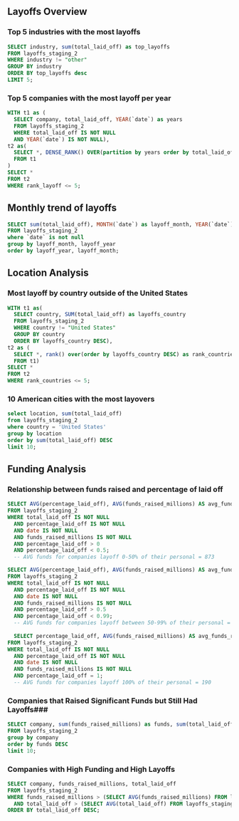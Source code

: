 ##  Layoffs Overview ##
### Top 5 industries with the most layoffs ###
```sql
SELECT industry, sum(total_laid_off) as top_layoffs
FROM layoffs_staging_2
WHERE industry != "other"
GROUP BY industry
ORDER BY top_layoffs desc
LIMIT 5;
```

### Top 5 companies with the most layoff per year ###

```sql 
WITH t1 as (
  SELECT company, total_laid_off, YEAR(`date`) as years
  FROM layoffs_staging_2
  WHERE total_laid_off IS NOT NULL
  AND YEAR(`date`) IS NOT NULL),
t2 as(
  SELECT *, DENSE_RANK() OVER(partition by years order by total_laid_off DESC) as rank_layoff
  FROM t1
)
SELECT *
FROM t2
WHERE rank_layoff <= 5;
```

## Monthly trend of layoffs ##

```sql
SELECT sum(total_laid_off), MONTH(`date`) as layoff_month, YEAR(`date`) as layoff_year
FROM layoffs_staging_2
where `date` is not null
group by layoff_month, layoff_year
order by layoff_year, layoff_month;
```

## Location Analysis ##
### Most layoff by country outside of the United States ###

```sql
WITH t1 as(
  SELECT country, SUM(total_laid_off) as layoffs_country
  FROM layoffs_staging_2
  WHERE country != "United States"
  GROUP BY country
  ORDER BY layoffs_country DESC),
t2 as (
  SELECT *, rank() over(order by layoffs_country DESC) as rank_countries
  FROM t1)
SELECT *
FROM t2
WHERE rank_countries <= 5;
```

### 10 American cities with the most layovers ###

```sql
select location, sum(total_laid_off)
from layoffs_staging_2
where country = 'United States'
group by location
order by sum(total_laid_off) DESC
limit 10;
```

## Funding Analysis ##
### Relationship between funds raised and percentage of laid off ###

```sql
SELECT AVG(percentage_laid_off), AVG(funds_raised_millions) AS avg_funds_raised_millions
FROM layoffs_staging_2
WHERE total_laid_off IS NOT NULL 
  AND percentage_laid_off IS NOT NULL 
  AND date IS NOT NULL 
  AND funds_raised_millions IS NOT NULL
  AND percentage_laid_off > 0
  AND percentage_laid_off < 0.5;
  -- AVG funds for companies layoff 0-50% of their personal = 873

SELECT AVG(percentage_laid_off), AVG(funds_raised_millions) AS avg_funds_raised_millions
FROM layoffs_staging_2
WHERE total_laid_off IS NOT NULL 
  AND percentage_laid_off IS NOT NULL 
  AND date IS NOT NULL 
  AND funds_raised_millions IS NOT NULL
  AND percentage_laid_off > 0.5
  AND percentage_laid_off < 0.99;
  -- AVG funds for companies layoff between 50-99% of their personal = 260
  
  SELECT percentage_laid_off, AVG(funds_raised_millions) AS avg_funds_raised_millions
FROM layoffs_staging_2
WHERE total_laid_off IS NOT NULL 
  AND percentage_laid_off IS NOT NULL 
  AND date IS NOT NULL 
  AND funds_raised_millions IS NOT NULL
  AND percentage_laid_off = 1;
  -- AVG funds for companies layoff 100% of their personal = 190
```

### Companies that Raised Significant Funds but Still Had Layoffs###

```sql
SELECT company, sum(funds_raised_millions) as funds, sum(total_laid_off) as total_layoff, CAST(AVG(percentage_laid_off) AS DECIMAL (10,2)) as percentage_layoff
FROM layoffs_staging_2
group by company
order by funds DESC
limit 10;
```
### Companies with High Funding and High Layoffs ###

```sql
SELECT company, funds_raised_millions, total_laid_off
FROM layoffs_staging_2
WHERE funds_raised_millions > (SELECT AVG(funds_raised_millions) FROM layoffs_staging_2)
  AND total_laid_off > (SELECT AVG(total_laid_off) FROM layoffs_staging_2)
ORDER BY total_laid_off DESC;
```
